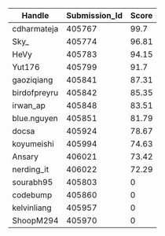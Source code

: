 | Handle       | Submission_Id | Score |
|--------------|---------------|-------|
| cdharmateja  | 405767        | 99.7  |
| Sky_         | 405774        | 96.81 |
| HeVy         | 405783        | 94.15 |
| Yut176       | 405799        | 91.7  |
| gaoziqiang   | 405841        | 87.31 |
| birdofpreyru | 405842        | 85.35 |
| irwan_ap     | 405848        | 83.51 |
| blue.nguyen  | 405851        | 81.79 |
| docsa        | 405924        | 78.67 |
| koyumeishi   | 405994        | 74.63 |
| Ansary       | 406021        | 73.42 |
| nerding_it   | 406022        | 72.29 |
| sourabh95    | 405803        | 0     |
| codebump     | 405860        | 0     |
| kelvinliang  | 405957        | 0     |
| ShoopM294    | 405970        | 0     |
